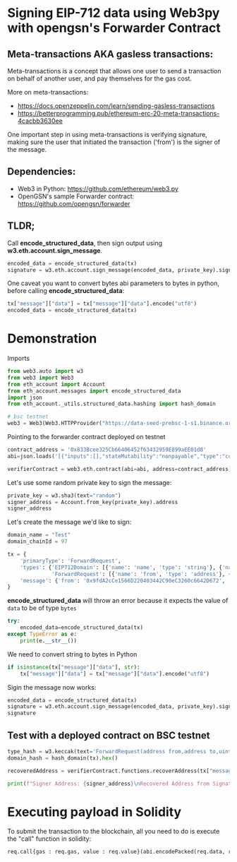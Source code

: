 # Signing EIP-712 data using Web3py with opengsn's Forwarder Contract


## Meta-transactions AKA gasless transactions:
Meta-transactions is a concept that allows one user to send a transaction on behalf of another user, and pay themselves for the gas cost.

More on meta-transactions:
* https://docs.openzeppelin.com/learn/sending-gasless-transactions
* https://betterprogramming.pub/ethereum-erc-20-meta-transactions-4cacbb3630ee

One important step in using meta-transactions is verifying signature, making sure the user that initiated the transaction ('from') is the signer of the message.


## Dependencies:
* Web3 in Python: https://github.com/ethereum/web3.py
* OpenGSN's sample Forwarder contract: https://github.com/opengsn/forwarder


## TLDR;
Call **encode_structured_data**, then sign output using **w3.eth.account.sign_message**.


```python
encoded_data = encode_structured_data(tx)
signature = w3.eth.account.sign_message(encoded_data, private_key).signature.hex()
```

One caveat you want to convert bytes abi parameters to bytes in python, before calling **encode_structured_data**:


```python
tx["message"]["data"] = tx["message"]["data"].encode("utf8")
encoded_data = encode_structured_data(tx)
```

# Demonstration

Imports


```python
from web3.auto import w3
from web3 import Web3
from eth_account import Account
from eth_account.messages import encode_structured_data
import json 
from eth_account._utils.structured_data.hashing import hash_domain

# bsc testnet
web3 = Web3(Web3.HTTPProvider("https://data-seed-prebsc-1-s1.binance.org:8545/"))
```

Pointing to the forwarder contract deployed on testnet


```python
contract_address = '0x833Bcee325Cb66406452f63432959E899aEE01d8'
abi=json.loads('[{"inputs":[],"stateMutability":"nonpayable","type":"constructor"},{"anonymous":false,"inputs":[{"indexed":true,"internalType":"bytes32","name":"typeHash","type":"bytes32"},{"indexed":false,"internalType":"string","name":"typeStr","type":"string"}],"name":"RequestTypeRegistered","type":"event"},{"inputs":[],"name":"GENERIC_PARAMS","outputs":[{"internalType":"string","name":"","type":"string"}],"stateMutability":"view","type":"function"},{"inputs":[{"components":[{"internalType":"address","name":"from","type":"address"},{"internalType":"address","name":"to","type":"address"},{"internalType":"uint256","name":"value","type":"uint256"},{"internalType":"uint256","name":"gas","type":"uint256"},{"internalType":"uint256","name":"nonce","type":"uint256"},{"internalType":"bytes","name":"data","type":"bytes"}],"internalType":"struct IForwarder.ForwardRequest","name":"req","type":"tuple"},{"internalType":"bytes32","name":"requestTypeHash","type":"bytes32"},{"internalType":"bytes","name":"suffixData","type":"bytes"}],"name":"_getEncoded","outputs":[{"internalType":"bytes","name":"","type":"bytes"}],"stateMutability":"pure","type":"function"},{"inputs":[{"components":[{"internalType":"address","name":"from","type":"address"},{"internalType":"address","name":"to","type":"address"},{"internalType":"uint256","name":"value","type":"uint256"},{"internalType":"uint256","name":"gas","type":"uint256"},{"internalType":"uint256","name":"nonce","type":"uint256"},{"internalType":"bytes","name":"data","type":"bytes"}],"internalType":"struct IForwarder.ForwardRequest","name":"req","type":"tuple"},{"internalType":"bytes32","name":"domainSeparator","type":"bytes32"},{"internalType":"bytes32","name":"requestTypeHash","type":"bytes32"},{"internalType":"bytes","name":"suffixData","type":"bytes"},{"internalType":"bytes","name":"sig","type":"bytes"}],"name":"execute","outputs":[{"internalType":"bool","name":"success","type":"bool"},{"internalType":"bytes","name":"ret","type":"bytes"}],"stateMutability":"payable","type":"function"},{"inputs":[{"internalType":"address","name":"from","type":"address"}],"name":"getNonce","outputs":[{"internalType":"uint256","name":"","type":"uint256"}],"stateMutability":"view","type":"function"},{"inputs":[{"components":[{"internalType":"address","name":"from","type":"address"},{"internalType":"address","name":"to","type":"address"},{"internalType":"uint256","name":"value","type":"uint256"},{"internalType":"uint256","name":"gas","type":"uint256"},{"internalType":"uint256","name":"nonce","type":"uint256"},{"internalType":"bytes","name":"data","type":"bytes"}],"internalType":"struct IForwarder.ForwardRequest","name":"req","type":"tuple"},{"internalType":"bytes32","name":"domainSeparator","type":"bytes32"},{"internalType":"bytes32","name":"requestTypeHash","type":"bytes32"},{"internalType":"bytes","name":"suffixData","type":"bytes"},{"internalType":"bytes","name":"sig","type":"bytes"}],"name":"recoverAddress","outputs":[{"internalType":"address","name":"","type":"address"}],"stateMutability":"view","type":"function"},{"inputs":[{"internalType":"string","name":"typeName","type":"string"},{"internalType":"string","name":"typeSuffix","type":"string"}],"name":"registerRequestType","outputs":[],"stateMutability":"nonpayable","type":"function"},{"inputs":[{"internalType":"bytes32","name":"","type":"bytes32"}],"name":"typeHashes","outputs":[{"internalType":"bool","name":"","type":"bool"}],"stateMutability":"view","type":"function"},{"inputs":[{"components":[{"internalType":"address","name":"from","type":"address"},{"internalType":"address","name":"to","type":"address"},{"internalType":"uint256","name":"value","type":"uint256"},{"internalType":"uint256","name":"gas","type":"uint256"},{"internalType":"uint256","name":"nonce","type":"uint256"},{"internalType":"bytes","name":"data","type":"bytes"}],"internalType":"struct IForwarder.ForwardRequest","name":"req","type":"tuple"},{"internalType":"bytes32","name":"domainSeparator","type":"bytes32"},{"internalType":"bytes32","name":"requestTypeHash","type":"bytes32"},{"internalType":"bytes","name":"suffixData","type":"bytes"},{"internalType":"bytes","name":"sig","type":"bytes"}],"name":"verify","outputs":[],"stateMutability":"view","type":"function"},{"stateMutability":"payable","type":"receive"}]')

verifierContract = web3.eth.contract(abi=abi, address=contract_address)
```

Let's use some random private key to sign the message:


```python
private_key = w3.sha3(text="random")
signer_address = Account.from_key(private_key).address
signer_address
```

Let's create the message we'd like to sign:


```python
domain_name = "Test" 
domain_chainId = 97

tx = {
    'primaryType': 'ForwardRequest', 
    'types': {'EIP712Domain': [{'name': 'name', 'type': 'string'}, {'name': 'version', 'type': 'string'}, {'name': 'chainId', 'type': 'uint256'}, {'name': 'verifyingContract', 'type': 'address'}], 
              'ForwardRequest': [{'name': 'from', 'type': 'address'}, {'name': 'to', 'type': 'address'}, {'name': 'value', 'type': 'uint256'}, {'name': 'gas', 'type': 'uint256'}, {'name': 'nonce', 'type': 'uint256'}, {'name': 'data', 'type': 'bytes'}]}, 'domain': {'name': domain_name, 'version': '1', 'chainId': domain_chainId, 'verifyingContract': contract_address}, 
    'message': {'from': '0x9fdA2cCe1566D220403442C90eC3260c6642D672', 'to': '0x23d96F7Fdd50495Ec78B54199F156fe2F2C58d57', 'value': 0, 'gas': 1000000, 'nonce': 3, 'data': '0xa9059cbb000000000000000000000000911a0ee2dbf4e552fd08ef5534c2635d578cc650000000000000000000000000000000000000000000000000Ab043Eb3a7650000'}
}
```

**encode_structured_data** will throw an error because it expects the value of `data` to be of type `bytes`


```python
try:
    encoded_data=encode_structured_data(tx)
except TypeError as e: 
    print(e.__str__()) 
```

We need to convert string to bytes in Python


```python
if isinstance(tx["message"]["data"], str):
    tx["message"]["data"] = tx["message"]["data"].encode("utf8")
```

Sigin the message now works:


```python
encoded_data = encode_structured_data(tx)
signature = w3.eth.account.sign_message(encoded_data, private_key).signature.hex()
signature
```

## Test with a deployed contract on BSC testnet


```python
type_hash = w3.keccak(text='ForwardRequest(address from,address to,uint256 value,uint256 gas,uint256 nonce,bytes data)').hex()
domain_hash = hash_domain(tx).hex()  

recoveredAddress = verifierContract.functions.recoverAddress(tx["message"], domain_hash, type_hash, '0x', signature).call()
```


```python
print(f"Signer Address: {signer_address}\nRecovered Address from Signature: {recoveredAddress}")
```

# Executing payload in Solidity

To submit the transaction to the blockchain, all you need to do is execute the "call" function in solidity:


```python
req.call{gas : req.gas, value : req.value}(abi.encodePacked(req.data, req.from));
```
